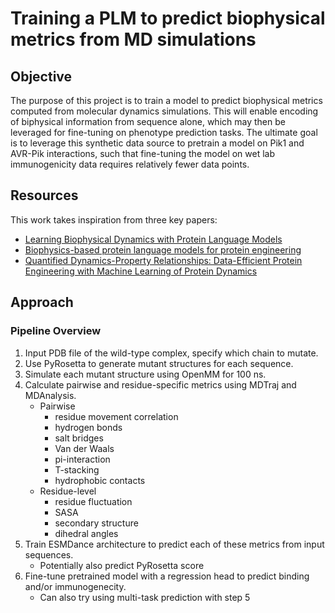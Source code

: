 # Training a PLM to predict biophysical metrics from MD simulations

## Objective

The purpose of this project is to train a model to predict biophysical metrics computed from molecular dynamics simulations. This will enable encoding of biphysical information from sequence alone, which may then be leveraged for fine-tuning on phenotype prediction tasks. The ultimate goal is to leverage this synthetic data source to pretrain a model on Pik1 and AVR-Pik interactions, such that fine-tuning the model on wet lab immunogenicity data requires relatively fewer data points.

## Resources

This work takes inspiration from three key papers:

- [Learning Biophysical Dynamics with Protein Language Models](https://www.biorxiv.org/content/10.1101/2024.10.11.617911v3)
- [Biophysics-based protein language models for protein engineering](https://www.biorxiv.org/content/10.1101/2024.03.15.585128v3)
- [Quantified Dynamics-Property Relationships: Data-Efficient Protein Engineering with Machine Learning of Protein Dynamics](https://www.biorxiv.org/content/10.1101/2025.04.23.650227v1)

## Approach

### Pipeline Overview

1. Input PDB file of the wild-type complex, specify which chain to mutate.
2. Use PyRosetta to generate mutant structures for each sequence.
3. Simulate each mutant structure using OpenMM for 100 ns.
4. Calculate pairwise and residue-specific metrics using MDTraj and MDAnalysis.
   - Pairwise
     - residue movement correlation
     - hydrogen bonds
     - salt bridges
     - Van der Waals
     - pi-interaction
     - T-stacking
     - hydrophobic contacts
   - Residue-level
     - residue fluctuation
     - SASA
     - secondary structure
     - dihedral angles
5. Train ESMDance architecture to predict each of these metrics from input sequences.
   - Potentially also predict PyRosetta score
6. Fine-tune pretrained model with a regression head to predict binding and/or immunogenecity.
   - Can also try using multi-task prediction with step 5
